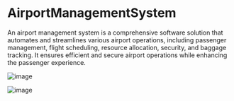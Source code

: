 # AirportManagementSystem
An airport management system is a comprehensive software solution that automates and streamlines various airport operations, including passenger management, flight scheduling, resource allocation, security, and baggage tracking. It ensures efficient and secure airport operations while enhancing the passenger experience.

![image](https://github.com/harshitstark13/AirportManagementSystem/assets/95651978/97a5d419-4ae3-4d12-9182-c55788cb9a45)

![image](https://github.com/harshitstark13/AirportManagementSystem/assets/95651978/5fcd6b5d-0132-43ba-b26e-b3a16044de8a)


